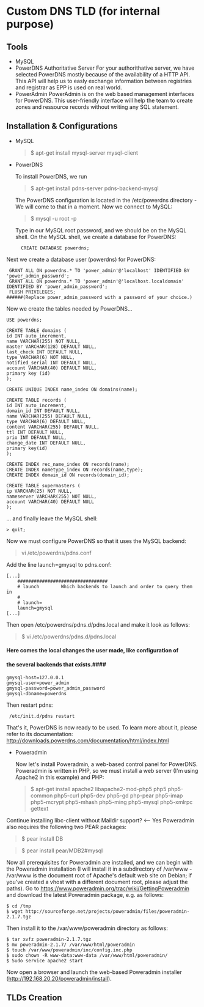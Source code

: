 # Custom DNS TLD (for internal purpose)

## Tools ##
* MySQL
* PowerDNS Authoritative Server 
For your authorithative server, we have selected PowerDNS mostly because of the availability of a HTTP API. This API will help us to easly exchange information between registries and registrar as EPP is used on real world.
* PowerAdmin
PowerAdmin is on the web based management interfaces for PowerDNS. This user-friendly interface will help the team to create zones and ressource records without writing any SQL statement.

## Installation & Configurations ##
* MySQL

    >$ apt-get install mysql-server mysql-client

* PowerDNS

  To install PowerDNS, we run
  
  >$ apt-get install pdns-server pdns-backend-mysql
    
  The PowerDNS configuration is located in the /etc/powerdns directory - We will come to that in a moment.
Now we connect to MySQL:

    >$ mysql -u root -p

  Type in our MySQL root password, and we should be on the MySQL shell. On the MySQL shell, we create a database for PowerDNS:

        CREATE DATABASE powerdns;

Next we create a database user (powerdns) for PowerDNS:
       
     GRANT ALL ON powerdns.* TO 'power_admin'@'localhost' IDENTIFIED BY 'power_admin_password';
     GRANT ALL ON powerdns.* TO 'power_admin'@'localhost.localdomain' IDENTIFIED BY 'power_admin_password';
     FLUSH PRIVILEGES;
    ######(Replace power_admin_password with a password of your choice.)

Now we create the tables needed by PowerDNS...
    
    USE powerdns;
    
    CREATE TABLE domains (
    id INT auto_increment,
    name VARCHAR(255) NOT NULL,
    master VARCHAR(128) DEFAULT NULL,
    last_check INT DEFAULT NULL,
    type VARCHAR(6) NOT NULL,
    notified_serial INT DEFAULT NULL,
    account VARCHAR(40) DEFAULT NULL,
    primary key (id)
    );

    CREATE UNIQUE INDEX name_index ON domains(name);
    
    CREATE TABLE records (
    id INT auto_increment,
    domain_id INT DEFAULT NULL,
    name VARCHAR(255) DEFAULT NULL,
    type VARCHAR(6) DEFAULT NULL,
    content VARCHAR(255) DEFAULT NULL,
    ttl INT DEFAULT NULL,
    prio INT DEFAULT NULL,
    change_date INT DEFAULT NULL,
    primary key(id)
    );

    CREATE INDEX rec_name_index ON records(name);
    CREATE INDEX nametype_index ON records(name,type);
    CREATE INDEX domain_id ON records(domain_id);

    CREATE TABLE supermasters (
    ip VARCHAR(25) NOT NULL,
    nameserver VARCHAR(255) NOT NULL,
    account VARCHAR(40) DEFAULT NULL
    );

 ... and finally leave the MySQL shell:
    
    > quit;

 Now we must configure PowerDNS so that it uses the MySQL backend:
    
   > vi /etc/powerdns/pdns.conf

Add the line launch=gmysql to pdns.conf:

    [...]
        ################################# 
        # launch        Which backends to launch and order to query them in 
        #   
        # launch=
        launch=gmysql        
    [...]

Then open /etc/powerdns/pdns.d/pdns.local and make it look as follows:
    
   >$ vi /etc/powerdns/pdns.d/pdns.local

#### Here comes the local changes the user made, like configuration of ####
#### the several backends that exists.####

    gmysql-host=127.0.0.1 
    gmysql-user=power_admin 
    gmysql-password=power_admin_password 
    gmysql-dbname=powerdns

Then restart pdns:

     /etc/init.d/pdns restart

That's it, PowerDNS is now ready to be used. To learn more about it, please refer to its documentation: http://downloads.powerdns.com/documentation/html/index.html

* Poweradmin

  Now let's install Poweradmin, a web-based control panel for PowerDNS. Poweradmin is written in PHP, so we must install a web server (I'm using Apache2 in this example) and PHP:
  
    >$ apt-get install apache2 libapache2-mod-php5 php5 php5-common php5-curl php5-dev php5-gd php-pear php5-imap php5-mcrypt php5-mhash php5-ming php5-mysql php5-xmlrpc gettext


Continue installing libc-client without Maildir support? <-- Yes
Poweradmin also requires the following two PEAR packages:

   >$ pear install DB
   
   >$ pear install pear/MDB2#mysql


Now all prerequisites for Poweradmin are installed, and we can begin with the Poweradmin installation (I will install it in a subdirectory of /var/www - /var/www is the document root of Apache's default web site on Debian; if you've created a vhost with a different document root, please adjust the paths).
Go to https://www.poweradmin.org/trac/wiki/GettingPoweradmin and download the latest Poweradmin package, e.g. as follows:

    $ cd /tmp
    $ wget http://sourceforge.net/projects/poweradmin/files/poweradmin-2.1.7.tgz

Then install it to the /var/www/poweradmin directory as follows:

    $ tar xvfz poweradmin-2.1.7.tgz
    $ mv poweradmin-2.1.7/ /var/www/html/poweradmin
    $ touch /var/www/poweradmin/inc/config.inc.php
    $ sudo chown -R www-data:www-data /var/www/html/poweradmin/
    $ Sudo service apache2 start


Now open a browser and launch the web-based Poweradmin installer (http://192.168.20.20/poweradmin/install).


## TLDs Creation ##

